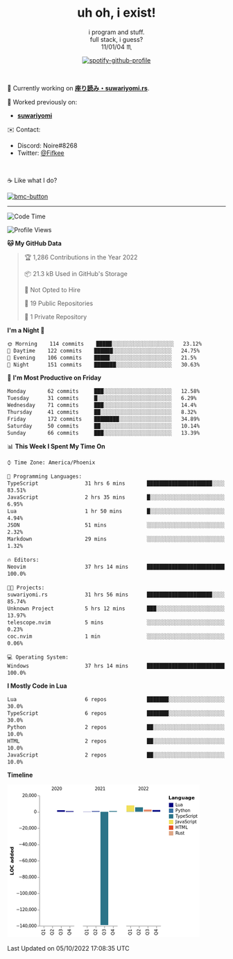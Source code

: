 <!--
**Nowaaru/nowaaru** is a ✨ _special_ ✨ repository because its `README.md` (this file) appears on your GitHub profile.

Here are some ideas to get you started:

- 🔭 I’m currently working on ...
- 🌱 I’m currently learning ...
- 👯 I’m looking to collaborate on ...
- 🤔 I’m looking for help with ...
- 💬 Ask me about ...
- 📫 How to reach me: ...
- 😄 Pronouns: ...
- ⚡ Fun fact: ...
-->

<h1 align="center"> uh oh, i exist!</h1>

<p align="center">
  i program and stuff.<br/>
  full stack, i guess?<br/>
  11/01/04 ♏ 
</p>

<!--
<p align="center">
╭──────────────────────────╮<br/>
│                        <a href="https://open.spotify.com/track/5iY3ZEHlQGFosdnROBDIg7?si=d7fd7fe8c7a747a1">Lavender</a>                      │<br/>
│               <a href="https://open.spotify.com/artist/6oeSQ4qmDQ7n89Rdt6tLLn?si=2773a05ce8b94a6c"><code>Rav</code></a>, <a href="https://open.spotify.com/artist/3vxcGARzVb3sETtt0Jxp7v?si=a4d26afacb46454f"><code>Kill Bill: The Rapper</code></a>               │<br/>
│             00:29 <a href="https://www.youtube.com/watch?v=dQw4w9WgXcQ">━━⬤</a>─────── 02:19              │<br/>
╰──────────────────────────╯<br/>
</p>
-->

<div align="center">

[![spotify-github-profile](https://spotify-github-profile.vercel.app/api/view?uid=fifkee&cover_image=true&theme=novatorem&bar_color=53b14f&bar_color_cover=true)](https://spotify-github-profile.vercel.app/api/view?uid=fifkee&redirect=true)

</div>
<br />

🦀 Currently working on **[座り読み・suwariyomi.rs](https://github.com/Nowaaru/suwariyomi.rs)**.

💫 Worked previously on: 
- **[suwariyomi](https://github.com/Nowaaru/suwariyomi)**



✉️ Contact:
- Discord: Noire#8268
- Twitter: <a href=https://twitter.com/@Fifkee>@Fifkee</a>

<br />

☕ Like what I do?

<a href="https://www.buymeacoffee.com/noire">
<img width="136" alt="bmc-button" src="https://user-images.githubusercontent.com/16274568/185726271-65d08167-e68c-49b1-bc12-8813b73cf0c0.png"></a>


---

<!--START_SECTION:waka-->
![Code Time](http://img.shields.io/badge/Code%20Time-180%20hrs%202%20mins-blue)

![Profile Views](http://img.shields.io/badge/Profile%20Views-1-blue)

**🐱 My GitHub Data** 

> 🏆 1,286 Contributions in the Year 2022
 > 
> 📦 21.3 kB Used in GitHub's Storage 
 > 
> 🚫 Not Opted to Hire
 > 
> 📜 19 Public Repositories 
 > 
> 🔑 1 Private Repository 
 > 
**I'm a Night 🦉** 

```text
🌞 Morning    114 commits    █████░░░░░░░░░░░░░░░░░░░░   23.12% 
🌆 Daytime    122 commits    ██████░░░░░░░░░░░░░░░░░░░   24.75% 
🌃 Evening    106 commits    █████░░░░░░░░░░░░░░░░░░░░   21.5% 
🌙 Night      151 commits    ███████░░░░░░░░░░░░░░░░░░   30.63%

```
📅 **I'm Most Productive on Friday** 

```text
Monday       62 commits     ███░░░░░░░░░░░░░░░░░░░░░░   12.58% 
Tuesday      31 commits     █░░░░░░░░░░░░░░░░░░░░░░░░   6.29% 
Wednesday    71 commits     ███░░░░░░░░░░░░░░░░░░░░░░   14.4% 
Thursday     41 commits     ██░░░░░░░░░░░░░░░░░░░░░░░   8.32% 
Friday       172 commits    ████████░░░░░░░░░░░░░░░░░   34.89% 
Saturday     50 commits     ██░░░░░░░░░░░░░░░░░░░░░░░   10.14% 
Sunday       66 commits     ███░░░░░░░░░░░░░░░░░░░░░░   13.39%

```


📊 **This Week I Spent My Time On** 

```text
⌚︎ Time Zone: America/Phoenix

💬 Programming Languages: 
TypeScript               31 hrs 6 mins       █████████████████████░░░░   83.51% 
JavaScript               2 hrs 35 mins       █░░░░░░░░░░░░░░░░░░░░░░░░   6.95% 
Lua                      1 hr 50 mins        █░░░░░░░░░░░░░░░░░░░░░░░░   4.94% 
JSON                     51 mins             ░░░░░░░░░░░░░░░░░░░░░░░░░   2.32% 
Markdown                 29 mins             ░░░░░░░░░░░░░░░░░░░░░░░░░   1.32%

🔥 Editors: 
Neovim                   37 hrs 14 mins      █████████████████████████   100.0%

🐱‍💻 Projects: 
suwariyomi.rs            31 hrs 56 mins      █████████████████████░░░░   85.74% 
Unknown Project          5 hrs 12 mins       ███░░░░░░░░░░░░░░░░░░░░░░   13.97% 
telescope.nvim           5 mins              ░░░░░░░░░░░░░░░░░░░░░░░░░   0.23% 
coc.nvim                 1 min               ░░░░░░░░░░░░░░░░░░░░░░░░░   0.06%

💻 Operating System: 
Windows                  37 hrs 14 mins      █████████████████████████   100.0%

```

**I Mostly Code in Lua** 

```text
Lua                      6 repos             ███████░░░░░░░░░░░░░░░░░░   30.0% 
TypeScript               6 repos             ███████░░░░░░░░░░░░░░░░░░   30.0% 
Python                   2 repos             ██░░░░░░░░░░░░░░░░░░░░░░░   10.0% 
HTML                     2 repos             ██░░░░░░░░░░░░░░░░░░░░░░░   10.0% 
JavaScript               2 repos             ██░░░░░░░░░░░░░░░░░░░░░░░   10.0%

```


**Timeline**

![Chart not found](https://raw.githubusercontent.com/Nowaaru/Nowaaru/main/charts/bar_graph.png) 


 Last Updated on 05/10/2022 17:08:35 UTC
<!--END_SECTION:waka-->

<!--
[![Nowaaru's GitHub stats](https://github-readme-stats.vercel.app/api?username=Nowaaru&theme=dracula&show_icons=true)](https://github.com/anuraghazra/github-readme-stats)

[![Top Langs](https://github-readme-stats.vercel.app/api/top-langs/?username=Nowaaru&layout=compact&theme=dracula)](https://github.com/anuraghazra/github-readme-stats)
-->
